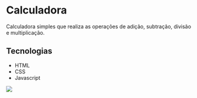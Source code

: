 # Calculadora
Calculadora simples que realiza as operações de adição, subtração, divisão e multiplicação.

## Tecnologias
- HTML
- CSS
- Javascript

<div>
  <img src="https://github.com/vittorhonorato/calculadora/assets/120854832/417ddf6d-bc39-4a95-8583-ed8a643b896c" />
</div>

